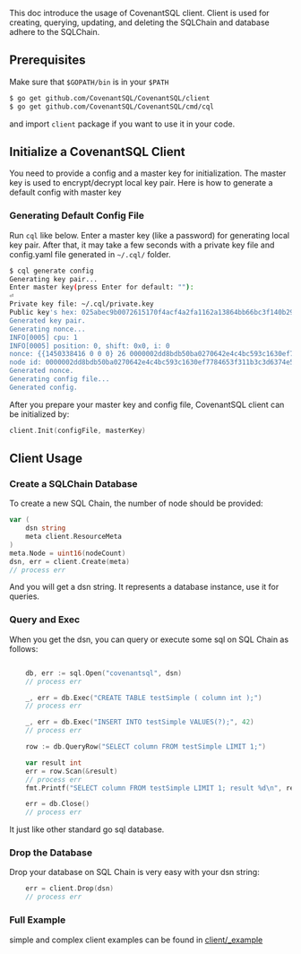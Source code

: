 This doc introduce the usage of CovenantSQL client. Client is used for creating, querying, updating, and deleting the SQLChain and database adhere to the SQLChain.

## Prerequisites

Make sure that `$GOPATH/bin` is in your `$PATH`

```bash
$ go get github.com/CovenantSQL/CovenantSQL/client
$ go get github.com/CovenantSQL/CovenantSQL/cmd/cql
```

and import `client` package if you want to use it in your code.


## Initialize a CovenantSQL Client

You need to provide a config and a master key for initialization. The master key is used to encrypt/decrypt local key pair. Here is how to generate a default config with master key

### Generating Default Config File

Run `cql` like below. Enter a master key (like a password) for generating local key pair. After that, it may take a few seconds with a private key file and config.yaml file generated in `~/.cql/` folder.

```bash
$ cql generate config
Generating key pair...
Enter master key(press Enter for default: ""):
⏎
Private key file: ~/.cql/private.key
Public key's hex: 025abec9b0072615170f4acf4a2fa1162a13864bb66bc3f140b29f6bf50ceafc75
Generated key pair.
Generating nonce...
INFO[0005] cpu: 1
INFO[0005] position: 0, shift: 0x0, i: 0
nonce: {{1450338416 0 0 0} 26 0000002dd8bdb50ba0270642e4c4bc593c1630ef7784653f311b3c3d6374e514}
node id: 0000002dd8bdb50ba0270642e4c4bc593c1630ef7784653f311b3c3d6374e514
Generated nonce.
Generating config file...
Generated config.
```

After you prepare your master key and config file, CovenantSQL client can be initialized by:

```go
client.Init(configFile, masterKey)
```

## Client Usage

### Create a SQLChain Database

To create a new SQL Chain, the number of node should be provided:

```go
var (
	dsn string
	meta client.ResourceMeta
)
meta.Node = uint16(nodeCount)
dsn, err = client.Create(meta)
// process err
```
And you will get a dsn string. It represents a database instance, use it for queries.

### Query and Exec

When you get the dsn, you can query or execute some sql on SQL Chain as follows:

```go

	db, err := sql.Open("covenantsql", dsn)
	// process err

	_, err = db.Exec("CREATE TABLE testSimple ( column int );")
	// process err

	_, err = db.Exec("INSERT INTO testSimple VALUES(?);", 42)
	// process err

	row := db.QueryRow("SELECT column FROM testSimple LIMIT 1;")

	var result int
	err = row.Scan(&result)
	// process err
	fmt.Printf("SELECT column FROM testSimple LIMIT 1; result %d\n", result)

	err = db.Close()
	// process err

```
It just like other standard go sql database.

### Drop the Database

Drop your database on SQL Chain is very easy with your dsn string:

```go
	err = client.Drop(dsn)
	// process err
```

### Full Example

simple and complex client examples can be found in [client/_example](_example/)
